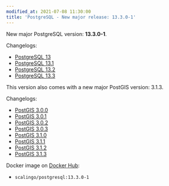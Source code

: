 ```yaml
---
modified_at: 2021-07-08 11:30:00
title: 'PostgreSQL - New major release: 13.3.0-1'
---
```


New major PostgreSQL version: **13.3.0-1**.

Changelogs:
- [PostgreSQL 13](https://www.postgresql.org/docs/13/release-13.html)
- [PostgreSQL 13.1](https://www.postgresql.org/docs/13/release-13-1.html)
- [PostgreSQL 13.2](https://www.postgresql.org/docs/13/release-13-2.html)
- [PostgreSQL 13.3](https://www.postgresql.org/docs/13/release-13-3.html)

This version also comes with a new major PostGIS version: 3.1.3.

Changelogs:
- [PostGIS 3.0.0](https://git.osgeo.org/gitea/postgis/postgis/raw/tag/3.0.0/NEWS)
- [PostGIS 3.0.1](https://git.osgeo.org/gitea/postgis/postgis/raw/tag/3.0.1/NEWS)
- [PostGIS 3.0.2](https://git.osgeo.org/gitea/postgis/postgis/raw/tag/3.0.2/NEWS)
- [PostGIS 3.0.3](https://git.osgeo.org/gitea/postgis/postgis/raw/tag/3.0.3/NEWS)
- [PostGIS 3.1.0](https://postgis.net/2020/12/18/postgis-3.1.0/)
- [PostGIS 3.1.1](https://postgis.net/2021/01/28/postgis-3.1.1/)
- [PostGIS 3.1.2](https://postgis.net/2021/05/21/postgis-3.1.2/)
- [PostGIS 3.1.3](https://postgis.net/2021/07/02/postgis-3.1.3/)

Docker image on [Docker Hub](https://hub.docker.com/r/scalingo/postgresql):

* `scalingo/postgresql:13.3.0-1`
